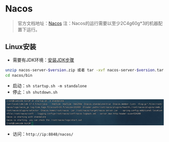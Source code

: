 # Nacos

> 官方文档地址：[Nacos](https://nacos.io/zh-cn/docs/what-is-nacos.html)
> 注：Nacos的运行需要以至少2C4g60g*3的机器配置下运行。

## Linux安装
  - 需要有JDK环境：[安装JDK步骤](/环境/jdk.md)
```bash
unzip nacos-server-$version.zip 或者 tar -xvf nacos-server-$version.tar.gz
cd nacos/bin
```
  - 启动：`sh startup.sh -m standalone`
  - 停止：`sh shutdown.sh`

![](https://github.com/ZeroClian/picture/blob/master/img/20230117221703.png?raw=true)

  - 访问：`http://ip:8848/nacos/`
